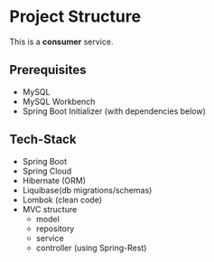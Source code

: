 # Project Structure

This is a **consumer** service.

## Prerequisites

- MySQL
- MySQL Workbench
- Spring Boot Initializer (with dependencies below)

## Tech-Stack

- Spring Boot
- Spring Cloud
- Hibernate (ORM)
- Liquibase(db migrations/schemas)
- Lombok (clean code)
- MVC structure
    - model
    - repository
    - service
    - controller (using Spring-Rest)